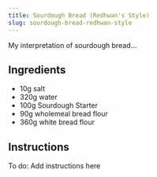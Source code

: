 ```yaml
---
title: Sourdough Bread (Redhwan's Style)
slug: sourdough-bread-redhwan-style
---
```


My interpretation of sourdough bread...

## Ingredients

- 10g salt
- 320g water
- 100g Sourdough Starter
- 90g wholemeal bread flour
- 360g white bread flour

## Instructions

To do: Add instructions here
